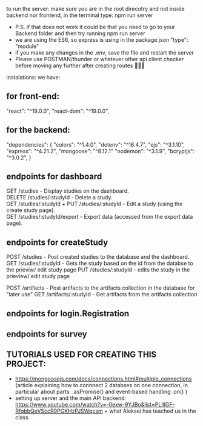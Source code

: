 to run the server: make sure you are in the root direcotry and not inside backend nor frontend, in the terminal type: npm run server
- P.S. if that does not work it could be that you need to go to your Backend folder and then try running npm run server
- we are using the ES6, so express is using in the package.json "type": "module"
- if you make any changes in the .env, save the file and restart the server
- Please use POSTMAN/thunder or whatever other api client checker before moving any further after creating routes 🥹🥹🥹

instalations: we have:
## for front-end:
"react": "^19.0.0",
"react-dom": "^19.0.0",

## for the backend:
 "dependencies": {
    "colors": "^1.4.0",
    "dotenv": "^16.4.7",
    "ejs": "^3.1.10",
    "express": "^4.21.2",
    "mongoose": "^8.12.1"
     "nodemon": "^3.1.9",
     "bcryptjs": "^3.0.2",
  }

## endpoints for dashboard
  GET /studies - Display studies on the dashboard.  
  DELETE /studies/:studyId - Delete a study.  
  GET /studies/:studyId + PUT /studies/:studyId - Edit a study (using the create study page).  
  GET /studies/:studyId/export - Export data (accessed from the export data page).

## endpoints for createStudy
  POST /studies - Post created studies to the database and the dashboard.
  GET /studies/:studyId - Gets the study based on the id from the databse to the prieviw/ edit study page
  PUT /studies/:studyId - edits the study in the prieview/ edit study page

  POST /artifacts - Post artifacts to the artifacts collection in the database for "later use"
  GET /artifacts/:studyId - Get artifacts from the artifacts collection
  

## endpoints for login.Registration


## endpoints for survey

## TUTORIALS USED FOR CREATING THIS PROJECT: 
- https://mongoosejs.com/docs/connections.html#multiple_connections (article explaining how to connnect 2 databses on one connection, in particular about parts: 
.asPromise() and event-based handling .on() )
- setting up server and the main API backend: https://www.youtube.com/watch?v=-0exw-9YJBo&list=PLillGF-RfqbbQeVSccR9PGKHzPJSWqcsm + what Aleksei has teached us in the class